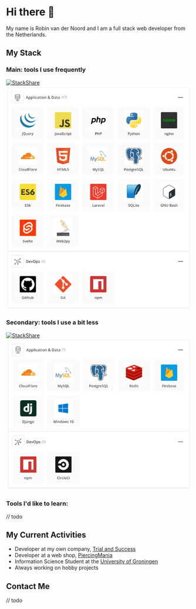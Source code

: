 # Hi there 👋
My name is Robin van der Noord and I am a full stack web developer from the Netherlands.

## My Stack

### Main: tools I use frequently
[![StackShare](http://img.shields.io/badge/tech-stack-0690fa.svg?style=flat)](https://stackshare.io/robinvandernoord/main)
![Alt text](primary_stack.png?raw=true "Overview of primary stack")

### Secondary: tools I use a bit less
[![StackShare](http://img.shields.io/badge/tech-stack-0690fa.svg?style=flat)](https://stackshare.io/robinvandernoord/secondary)
![Alt text](secondary_stack.png?raw=true "Overview of secondary stack")

### Tools I'd like to learn:
// todo

## My Current Activities
- Developer at my own company, [Trial and Success](https://trialandsuccess.nl)
- Developer at a web shop, [PiercingMania](https://piercingmania.nl)
- Information Science Student at the [University of Groningen](https://rug.nl) 
- Always working on hobby projects

## Contact Me

// todo
